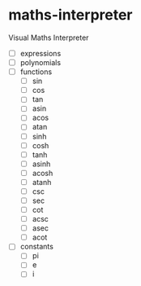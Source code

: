 # maths-interpreter
Visual Maths Interpreter

- [ ] expressions
- [ ] polynomials
- [ ] functions
	- [ ] sin
	- [ ] cos
	- [ ] tan
	- [ ] asin
	- [ ] acos
	- [ ] atan
	- [ ] sinh
	- [ ] cosh
	- [ ] tanh
	- [ ] asinh
	- [ ] acosh
	- [ ] atanh
	- [ ] csc
	- [ ] sec
	- [ ] cot
	- [ ] acsc
	- [ ] asec
	- [ ] acot
- [ ] constants
	- [ ] pi
	- [ ] e
	- [ ] i

